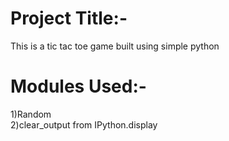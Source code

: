 <h1>Project Title:-</h1>
This is a tic tac toe game built using simple python</br>
<h1>Modules Used:-</h1>
1)Random</br>
2)clear_output from IPython.display</br>


